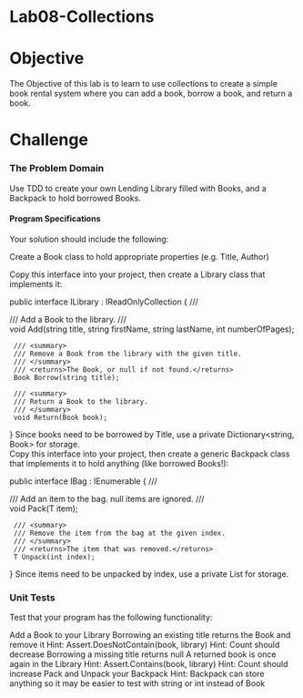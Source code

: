 # Lab08-Collections

# Objective
The Objective of this lab is to learn to use collections to create a simple book rental system where you can add a book, borrow a book, and return a book. 

# Challenge  
### The Problem Domain  
Use TDD to create your own Lending Library filled with Books, and a Backpack to hold borrowed Books.

#### Program Specifications  
Your solution should include the following:

Create a Book class to hold appropriate properties (e.g. Title, Author)

Copy this interface into your project, then create a Library class that implements it:

 public interface ILibrary : IReadOnlyCollection<Book>
 {
     /// <summary>
     /// Add a Book to the library.
     /// </summary>
     void Add(string title, string firstName, string lastName, int numberOfPages);

     /// <summary>
     /// Remove a Book from the library with the given title.
     /// </summary>
     /// <returns>The Book, or null if not found.</returns>
     Book Borrow(string title);

     /// <summary>
     /// Return a Book to the library.
     /// </summary>
     void Return(Book book);
 }
Since books need to be borrowed by Title, use a private Dictionary<string, Book> for storage.  
Copy this interface into your project, then create a generic Backpack<T> class that implements it to hold anything (like borrowed Books!):

 public interface IBag<T> : IEnumerable<T>
 {
     /// <summary>
     /// Add an item to the bag. <c>null</c> items are ignored.
     /// </summary>
     void Pack(T item);

     /// <summary>
     /// Remove the item from the bag at the given index.
     /// </summary>
     /// <returns>The item that was removed.</returns>
     T Unpack(int index);
 }
Since items need to be unpacked by index, use a private List<T> for storage.  

### Unit Tests  
Test that your program has the following functionality:

Add a Book to your Library
Borrowing an existing title returns the Book and remove it
Hint: Assert.DoesNotContain(book, library)
Hint: Count should decrease
Borrowing a missing title returns null
A returned book is once again in the Library
Hint: Assert.Contains(book, library)
Hint: Count should increase
Pack and Unpack your Backpack
Hint: Backpack can store anything so it may be easier to test with string or int instead of Book